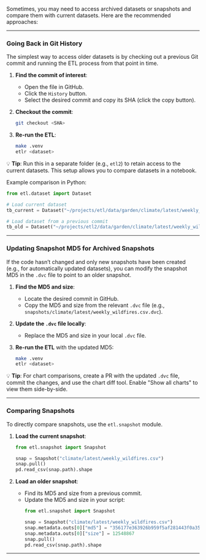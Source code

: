 Sometimes, you may need to access archived datasets or snapshots and compare them with current datasets. Here are the recommended approaches:

---

### Going Back in Git History

The simplest way to access older datasets is by checking out a previous Git commit and running the ETL process from that point in time.

1. **Find the commit of interest**:
   - Open the file in GitHub.
   - Click the `History` button.
   - Select the desired commit and copy its SHA (click the copy button).

2. **Checkout the commit**:
   ```bash
   git checkout <SHA>
   ```

3. **Re-run the ETL**:
   ```bash
   make .venv
   etlr <dataset>
   ```

💡 **Tip**: Run this in a separate folder (e.g., `etl2`) to retain access to the current datasets. This setup allows you to compare datasets in a notebook.

Example comparison in Python:
```python
from etl.dataset import Dataset

# Load current dataset
tb_current = Dataset("~/projects/etl/data/garden/climate/latest/weekly_wildfires").read_table('wildfires')

# Load dataset from a previous commit
tb_old = Dataset("~/projects/etl2/data/garden/climate/latest/weekly_wildfires").read_table('wildfires')
```

---

### Updating Snapshot MD5 for Archived Snapshots

If the code hasn’t changed and only new snapshots have been created (e.g., for automatically updated datasets), you can modify the snapshot MD5 in the `.dvc` file to point to an older snapshot.

1. **Find the MD5 and size**:
   - Locate the desired commit in GitHub.
   - Copy the MD5 and size from the relevant `.dvc` file (e.g., `snapshots/climate/latest/weekly_wildfires.csv.dvc`).

2. **Update the `.dvc` file locally**:
   - Replace the MD5 and size in your local `.dvc` file.

3. **Re-run the ETL** with the updated MD5:
   ```bash
   make .venv
   etlr <dataset>
   ```

💡 **Tip**: For chart comparisons, create a PR with the updated `.dvc` file, commit the changes, and use the chart diff tool. Enable "Show all charts" to view them side-by-side.

---

### Comparing Snapshots

To directly compare snapshots, use the `etl.snapshot` module.

1. **Load the current snapshot**:
   ```python
   from etl.snapshot import Snapshot

   snap = Snapshot("climate/latest/weekly_wildfires.csv")
   snap.pull()
   pd.read_csv(snap.path).shape
   ```

2. **Load an older snapshot**:
   - Find its MD5 and size from a previous commit.
   - Update the MD5 and size in your script:
     ```python
     from etl.snapshot import Snapshot

     snap = Snapshot("climate/latest/weekly_wildfires.csv")
     snap.metadata.outs[0]["md5"] = "356177e363926b959f5af281443f0a35"
     snap.metadata.outs[0]["size"] = 12548867
     snap.pull()
     pd.read_csv(snap.path).shape
     ```

---
